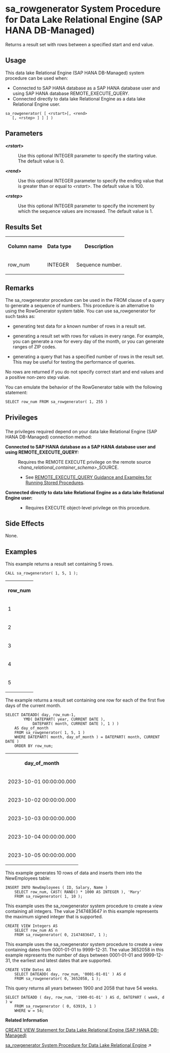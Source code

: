 <!-- loio7b99d032cfbe4f80bde904bee1902662 -->

# sa\_rowgenerator System Procedure for Data Lake Relational Engine \(SAP HANA DB-Managed\)

Returns a result set with rows between a specified start and end value.



<a name="loio7b99d032cfbe4f80bde904bee1902662__section_gz5_gcf_pzb"/>

## Usage

This data lake Relational Engine \(SAP HANA DB-Managed\) system procedure can be used when:

-   Connected to SAP HANA database as a SAP HANA database user and using SAP HANA database REMOTE\_EXECUTE\_QUERY.
-   Connected directly to data lake Relational Engine as a data lake Relational Engine user.



```
sa_rowgenerator( [ <rstart>[, <rend>
   [, <rstep> ] ] ] )
```



<a name="loio7b99d032cfbe4f80bde904bee1902662__section_elh_bb2_srb"/>

## Parameters


<dl>
<dt><b>

*<rstart\>* 

</b></dt>
<dd>

Use this optional INTEGER parameter to specify the starting value. The default value is 0.



</dd><dt><b>

*<rend\>* 

</b></dt>
<dd>

Use this optional INTEGER parameter to specify the ending value that is greater than or equal to *<rstart\>*. The default value is 100.



</dd><dt><b>

*<rstep\>* 

</b></dt>
<dd>

Use this optional INTEGER parameter to specify the increment by which the sequence values are increased. The default value is 1.



</dd>
</dl>



<a name="loio7b99d032cfbe4f80bde904bee1902662__section_aqg_cb2_srb"/>

## Results Set


<table>
<tr>
<th valign="top">

Column name

</th>
<th valign="top">

Data type

</th>
<th valign="top">

Description

</th>
</tr>
<tr>
<td valign="top">

row\_num

</td>
<td valign="top">

INTEGER

</td>
<td valign="top">

Sequence number.

</td>
</tr>
</table>



<a name="loio7b99d032cfbe4f80bde904bee1902662__section_cgw_cb2_srb"/>

## Remarks

The sa\_rowgenerator procedure can be used in the FROM clause of a query to generate a sequence of numbers. This procedure is an alternative to using the RowGenerator system table. You can use sa\_rowgenerator for such tasks as:

-   generating test data for a known number of rows in a result set.

-   generating a result set with rows for values in every range. For example, you can generate a row for every day of the month, or you can generate ranges of ZIP codes.

-   generating a query that has a specified number of rows in the result set. This may be useful for testing the performance of queries.


No rows are returned if you do not specify correct start and end values and a positive non-zero step value.

You can emulate the behavior of the RowGenerator table with the following statement:

```
SELECT row_num FROM sa_rowgenerator( 1, 255 )
```



<a name="loio7b99d032cfbe4f80bde904bee1902662__section_m5f_vx1_1yb"/>

## Privileges



### 

The privileges required depend on your data lake Relational Engine \(SAP HANA DB-Managed\) connection method:


<dl>
<dt><b>

Connected to SAP HANA database as a SAP HANA database user and using REMOTE\_EXECUTE\_QUERY:

</b></dt>
<dd>

Requires the REMOTE EXECUTE privilege on the remote source *<hana\_relational\_container\_schema\>*\_SOURCE.

-   See [REMOTE\_EXECUTE\_QUERY Guidance and Examples for Running Stored Procedures](remote-execute-query-guidance-and-examples-for-running-stored-procedures-3e7f86d.md).




</dd><dt><b>

Connected directly to data lake Relational Engine as a data lake Relational Engine user:

</b></dt>
<dd>

-   Requires EXECUTE object-level privilege on this procedure.



</dd>
</dl>



<a name="loio7b99d032cfbe4f80bde904bee1902662__section_pdl_db2_srb"/>

## Side Effects

None.



## Examples

This example returns a result set containing 5 rows.

```
CALL sa_rowgenerator( 1, 5, 1 );
```


<table>
<tr>
<th valign="top">

row\_num

</th>
</tr>
<tr>
<td valign="top">

1

</td>
</tr>
<tr>
<td valign="top">

2

</td>
</tr>
<tr>
<td valign="top">

3

</td>
</tr>
<tr>
<td valign="top">

4

</td>
</tr>
<tr>
<td valign="top">

5

</td>
</tr>
</table>

The example returns a result set containing one row for each of the first five days of the current month.

```
SELECT DATEADD( day, row_num-1,
        YMD( DATEPART( year, CURRENT DATE ),
            DATEPART( month, CURRENT DATE ), 1 ) ) 
    AS day_of_month
    FROM sa_rowgenerator( 1, 5, 1 )
    WHERE DATEPART( month, day_of_month ) = DATEPART( month, CURRENT DATE )
    ORDER BY row_num;
```


<table>
<tr>
<th valign="top">

day\_of\_month

</th>
</tr>
<tr>
<td valign="top">

2023-10-01 00:00:00.000

</td>
</tr>
<tr>
<td valign="top">

2023-10-02 00:00:00.000

</td>
</tr>
<tr>
<td valign="top">

2023-10-03 00:00:00.000

</td>
</tr>
<tr>
<td valign="top">

2023-10-04 00:00:00.000

</td>
</tr>
<tr>
<td valign="top">

2023-10-05 00:00:00.000

</td>
</tr>
</table>

This example generates 10 rows of data and inserts them into the NewEmployees table:

```
INSERT INTO NewEmployees ( ID, Salary, Name )
    SELECT row_num, CAST( RAND() * 1000 AS INTEGER ), 'Mary'
    FROM sa_rowgenerator( 1, 10 );
```

This example uses the sa\_rowgenerator system procedure to create a view containing all integers. The value 2147483647 in this example represents the maximum signed integer that is supported.

```
CREATE VIEW Integers AS
    SELECT row_num AS n
    FROM sa_rowgenerator( 0, 2147483647, 1 );
```

This example uses the sa\_rowgenerator system procedure to create a view containing dates from 0001-01-01 to 9999-12-31. The value 3652058 in this example represents the number of days between 0001-01-01 and 9999-12-31, the earliest and latest dates that are supported.

```
CREATE VIEW Dates AS
    SELECT DATEADD( day, row_num, '0001-01-01' ) AS d
    FROM sa_rowgenerator( 0, 3652058, 1 );
```

This query returns all years between 1900 and 2058 that have 54 weeks.

```
SELECT DATEADD ( day, row_num, '1900-01-01' ) AS d, DATEPART ( week, d ) w
    FROM sa_rowgenerator ( 0, 63919, 1 )
    WHERE w = 54;
```

**Related Information**  


[CREATE VIEW Statement for Data Lake Relational Engine \(SAP HANA DB-Managed\)](../030-sql-statements/create-view-statement-for-data-lake-relational-engine-sap-hana-db-managed-4d41128.md "Creates a view on the database. Views are used to give a different perspective on the data even though it is not stored that way.")

[sa_rowgenerator System Procedure for Data Lake Relational Engine](https://help.sap.com/viewer/19b3964099384f178ad08f2d348232a9/2024_3_QRC/en-US/3be5fc9b6c5f1014b006cf0d1a0c90ef.html "Returns a result set with rows between a specified start and end value.") :arrow_upper_right:


